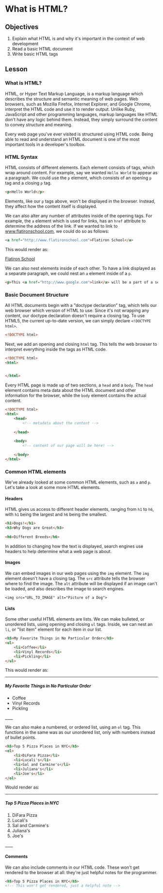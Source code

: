 # What is HTML? 

## Objectives
1. Explain what HTML is and why it's important in the context of web development
2. Read a basic HTML document 
3. Write basic HTML tags

## Lesson

### What is HTML?

HTML, or Hyper Text Markup Language, is a markup language which describes the structure and semantic meaning of web pages. Web browsers, such as Mozilla Firefox, Internet Explorer, and Google Chrome, interpret the HTML code and use it to render output. Unlike Ruby, JavaScript and other programming languages, markup languages like HTML don't have any logic behind them. Instead, they simply surround the content to convey structure and meaning.

Every web page you've ever visited is structured using HTML code. Being able to read and understand an HTML document is one of the most important tools in a developer's toolbox.

### HTML Syntax

HTML consists of different elements. Each element consists of tags, which wrap around content. For example, say we wanted `Hello World` to appear as a paragraph. We could use the `p` element, which consists of an opening `p` tag and a closing `p` tag. 

```html
<p>Hello World</p>
```

Elements, like our `p` tags above, won't be displayed in the browser. Instead, they affect how the content itself is displayed. 

We can also alter any number of attributes inside of the opening tags. For example, the `a` element which is used for links,  has an `href` attribute to determine the address of the link. If we wanted to link to www.flatironschool.com, we could do so as follows:

```html
<a href="http://www.flatironschool.com">Flatiron School</a>
```

This would render as:

[Flatiron School](http://www.flatironschool.com)

We can also nest elements inside of each other. To have a link displayed as a separate paragraph, we could nest an `a` element inside of a `p`. 

```html
<p>This <a href="http://www.google.com">link</a> will be a part of a separate paragraph.</p>
```

### Basic Document Structure

All HTML documents begin with a "doctype declaration" tag, which tells our web browser which version of HTML to use. Since it's not wrapping any content, our doctype declaration doesn't require a closing tag. To use HTML5, the current up-to-date version, we can simply declare `<!DOCTYPE html>`. 

```html
<!DOCTYPE html>

```

Next, we add an opening and closing `html` tag. This tells the web browser to interpret everything inside the tags as HTML code. 

```html
<!DOCTYPE html>
<html>
	

</html>
```

Every HTML page is made up of two sections, a `head` and a `body`. The `head` element contains meta data about the HTML document and other information for the browser, while the `body` element contains the actual content. 

```html
<!DOCTYPE html>
<html>
	<head>
		<!-- metadata about the content -->
	
	</head>
	
	<body>
		<!-- content of our page will be here! -->
	
	</body>
</html>
```

### Common HTML elements

We've already looked at some common HTML elements, such as `a` and `p`. Let's take a look at some more HTML elements.

#### Headers

HTML gives us access to different header elements, ranging from `h1` to `h6`, with `h1` being the largest and `h6` being the smallest. 

```html
<h1>Dogs!</h1>
<h3>Why Dogs are Great</h3>
	
<h6>Different Breeds</h6>	
```

In addition to changing how the text is displayed, search engines use headers to help determine what a web page is about. 

#### Images

We can embed images in our web pages using the `img` element. The `img` element doesn't have a closing tag. The `src` attribute tells the browser where to find the image. The `alt` attribute will be displayed if an image can't be loaded, and also describes the image to search engines.  

`<img src="URL_TO_IMAGE" alt="Picture of a Dog">`

#### Lists

Some other useful HTML elements are lists. We can make bulleted, or unordered lists, using opening and closing `ul` tags. Inside, we can nest an `li`, or "list item" element for each item in our list. 

```html
<h5>My Favorite Things in No Particular Order</h5>
<ul>
	<li>Coffee</li>
	<li>Vinyl Records</li>
	<li>Pickling</li>
</ul>
```

This would render as:
____

<h5>My Favorite Things in No Particular Order</h5>
<ul>
	<li>Coffee</li>
	<li>Vinyl Records</li>
	<li>Pickling</li>
</ul>
____

We can also make a numbered, or ordered list, using an `ol` tag. This functions in the same was as our unordered list, only with numbers instead of bullet points.

```html
<h5>Top 5 Pizza Places in NYC</h5>
<ol>
	<li>DiFara Pizza</li>
	<li>Lucali's</li>
	<li>Sal and Carmine's</li>
	<li>Juliana's</li>
	<li>Joe's</li>
</ol>
```
Would render as:

____

<h5>Top 5 Pizza Places in NYC</h5>
<ol>
	<li>DiFara Pizza</li>
	<li>Lucali's</li>
	<li>Sal and Carmine's</li>
	<li>Juliana's</li>
	<li>Joe's</li>
</ol>
____ 

#### Comments
We can also include comments in our HTML code. These won't get rendered to the browser at all: they're just helpful notes for the programmer. 

```html
<h5>Top 5 Pizza Places in NYC</h5>
<!-- This won't get rendered, just a helpful note -->
```
